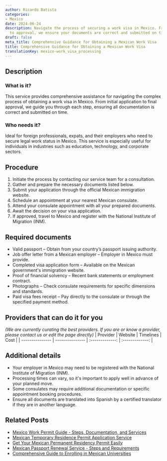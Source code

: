 ```yaml
---
author: Ricardo Batista
categories:
- Mexico
date: 2024-06-24
description: Navigate the process of securing a work visa in Mexico. From application
  to approval, we ensure your documents are correct and submitted on time.
draft: false
meta_title: Comprehensive Guidance for Obtaining a Mexican Work Visa
title: Comprehensive Guidance for Obtaining a Mexican Work Visa
translationKey: mexico-work_visa_processing
---
```



## Description
### What is it?
This service provides comprehensive assistance for navigating the complex process of obtaining a work visa in Mexico. From initial application to final approval, we guide you through each step, ensuring all documentation is correct and submitted on time.

### Who needs it?
Ideal for foreign professionals, expats, and their employers who need to secure legal work status in Mexico. This service is especially useful for individuals in industries such as education, technology, and corporate sectors.

## Procedure

1. Initiate the process by contacting our service team for a consultation.
2. Gather and prepare the necessary documents listed below.
3. Submit your application through the official Mexican immigration website.
4. Schedule an appointment at your nearest Mexican consulate.
5. Attend your consulate appointment with all your prepared documents.
6. Await the decision on your visa application.
7. If approved, travel to Mexico and register with the National Institute of Migration (INM).


## Required documents

- Valid passport – Obtain from your country’s passport issuing authority.
- Job offer letter from a Mexican employer – Employer in Mexico must provide.
- Completed visa application form – Available on the Mexican government's immigration website.
- Proof of financial solvency – Recent bank statements or employment contract.
- Photographs – Check consulate requirements for specific dimensions and standards.
- Paid visa fees receipt – Pay directly to the consulate or through the specified payment method.


## Providers that can do it for you
_(We are currently curating the best providers. If you are or know a provider, please contact us or edit the page directly)_
| Provider        |     Website     |     Timelines    |       Cost      |
| --------------- | --------------- |  :-------------: | :-------------: |

## Additional details

- Your employer in Mexico may need to be registered with the National Institute of Migration (INM).
- Processing times can vary, so it's important to apply well in advance of your planned move.
- Some consulates may require additional documentation or specific appointment booking procedures.
- Ensure all documents are translated into Spanish by a certified translator if they are in another language.

## Related Posts

- [Mexico Work Permit Guide - Steps, Documentation, and Services](https://tramitit.com/english/guides/mexico/work_permit/)
- [Mexican Temporary Residence Permit Application Service](https://tramitit.com/english/guides/mexico/temporary_residence_permit/)
- [Get Your Mexican Permanent Residency Permit Easily](https://tramitit.com/english/guides/mexico/permanent_residence_permit/)
- [Mexican Passport Renewal Service - Steps and Requirements](https://tramitit.com/english/guides/mexico/mexican_passport/)
- [Comprehensive Guide to Enrolling in Mexican Universities](https://tramitit.com/english/guides/mexico/higher_education_enrollment/)